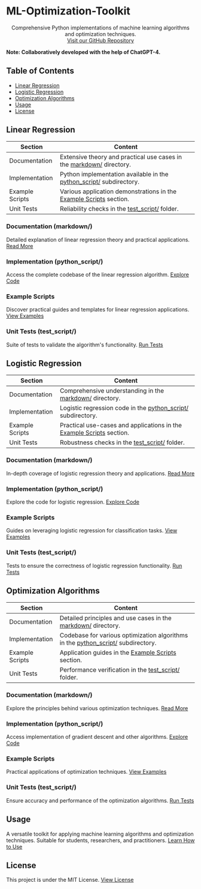 # ML-Optimization-Toolkit

<p align="center">
 Comprehensive Python implementations of machine learning algorithms and optimization techniques.<br>
 <a href="https://github.com/mburakbozbey/ml-optimization-toolkit">Visit our GitHub Repository</a><br>
</p>

**Note: Collaboratively developed with the help of ChatGPT-4.**

## Table of Contents
- [Linear Regression](#linear-regression)
- [Logistic Regression](#logistic-regression)
- [Optimization Algorithms](#optimization-algorithms)
- [Usage](#usage)
- [License](#license)

## Linear Regression

| Section | Content |
| ------- | ------- |
| Documentation | Extensive theory and practical use cases in the [markdown/](https://github.com/mburakbozbey/ml-optimization-toolkit#linear-regression) directory. |
| Implementation | Python implementation available in the [python_script/](https://github.com/mburakbozbey/ml-optimization-toolkit#linear-regression) subdirectory. |
| Example Scripts | Various application demonstrations in the [Example Scripts](https://github.com/mburakbozbey/ml-optimization-toolkit#linear-regression) section. |
| Unit Tests | Reliability checks in the [test_script/](https://github.com/mburakbozbey/ml-optimization-toolkit#linear-regression) folder. |

### Documentation (markdown/)
Detailed explanation of linear regression theory and practical applications. [Read More](https://github.com/mburakbozbey/ml-optimization-toolkit#linear-regression)

### Implementation (python_script/)
Access the complete codebase of the linear regression algorithm. [Explore Code](https://github.com/mburakbozbey/ml-optimization-toolkit#linear-regression)

### Example Scripts
Discover practical guides and templates for linear regression applications. [View Examples](https://github.com/mburakbozbey/ml-optimization-toolkit#linear-regression)

### Unit Tests (test_script/)
Suite of tests to validate the algorithm's functionality. [Run Tests](https://github.com/mburakbozbey/ml-optimization-toolkit#linear-regression)

## Logistic Regression

| Section | Content |
| ------- | ------- |
| Documentation | Comprehensive understanding in the [markdown/](https://github.com/mburakbozbey/ml-optimization-toolkit#logistic-regression) directory. |
| Implementation | Logistic regression code in the [python_script/](https://github.com/mburakbozbey/ml-optimization-toolkit#logistic-regression) subdirectory. |
| Example Scripts | Practical use-cases and applications in the [Example Scripts](https://github.com/mburakbozbey/ml-optimization-toolkit#logistic-regression) section. |
| Unit Tests | Robustness checks in the [test_script/](https://github.com/mburakbozbey/ml-optimization-toolkit#logistic-regression) folder. |

### Documentation (markdown/)
In-depth coverage of logistic regression theory and applications. [Read More](https://github.com/mburakbozbey/ml-optimization-toolkit#logistic-regression)

### Implementation (python_script/)
Explore the code for logistic regression. [Explore Code](https://github.com/mburakbozbey/ml-optimization-toolkit#logistic-regression)

### Example Scripts
Guides on leveraging logistic regression for classification tasks. [View Examples](https://github.com/mburakbozbey/ml-optimization-toolkit#logistic-regression)

### Unit Tests (test_script/)
Tests to ensure the correctness of logistic regression functionality. [Run Tests](https://github.com/mburakbozbey/ml-optimization-toolkit#logistic-regression)

## Optimization Algorithms

| Section | Content |
| ------- | ------- |
| Documentation | Detailed principles and use cases in the [markdown/](https://github.com/mburakbozbey/ml-optimization-toolkit#optimization-algorithms) directory. |
| Implementation | Codebase for various optimization algorithms in the [python_script/](https://github.com/mburakbozbey/ml-optimization-toolkit#optimization-algorithms) subdirectory. |
| Example Scripts | Application guides in the [Example Scripts](https://github.com/mburakbozbey/ml-optimization-toolkit#optimization-algorithms) section. |
| Unit Tests | Performance verification in the [test_script/](https://github.com/mburakbozbey/ml-optimization-toolkit#optimization-algorithms) folder. |

### Documentation (markdown/)
Explore the principles behind various optimization techniques. [Read More](https://github.com/mburakbozbey/ml-optimization-toolkit#optimization-algorithms)

### Implementation (python_script/)
Access implementation of gradient descent and other algorithms. [Explore Code](https://github.com/mburakbozbey/ml-optimization-toolkit#optimization-algorithms)

### Example Scripts
Practical applications of optimization techniques. [View Examples](https://github.com/mburakbozbey/ml-optimization-toolkit#optimization-algorithms)

### Unit Tests (test_script/)
Ensure accuracy and performance of the optimization algorithms. [Run Tests](https://github.com/mburakbozbey/ml-optimization-toolkit#optimization-algorithms)

## Usage

A versatile toolkit for applying machine learning algorithms and optimization techniques. Suitable for students, researchers, and practitioners. [Learn How to Use](https://github.com/mburakbozbey/ml-optimization-toolkit#usage)

## License

This project is under the MIT License. [View License](https://github.com/mburakbozbey/ml-optimization-toolkit/blob/main/LICENSE)
